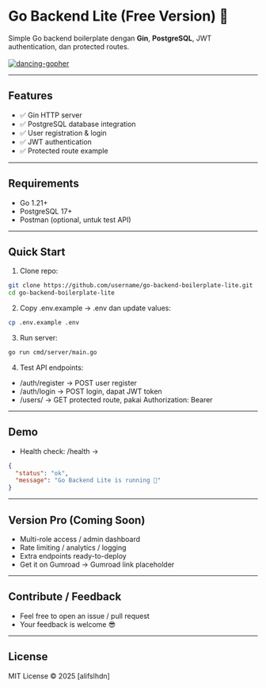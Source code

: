 # Go Backend Lite (Free Version) 🚀

Simple Go backend boilerplate dengan **Gin**, **PostgreSQL**, JWT authentication, dan protected routes.<br/><br/>
<a href="https://imgbb.com/"><img src="https://i.ibb.co/WvhLSZF0/dancing-gopher.gif" alt="dancing-gopher" border="0"></a>

---

## **Features**
- ✅ Gin HTTP server  
- ✅ PostgreSQL database integration  
- ✅ User registration & login  
- ✅ JWT authentication  
- ✅ Protected route example  

---

## **Requirements**
- Go 1.21+  
- PostgreSQL 17+  
- Postman (optional, untuk test API)  

---

## **Quick Start**

1. Clone repo:  
```bash
git clone https://github.com/username/go-backend-boilerplate-lite.git
cd go-backend-boilerplate-lite
```
2. Copy .env.example → .env dan update values:
```bash
cp .env.example .env
```
3. Run server:
```bash
go run cmd/server/main.go
```
4. Test API endpoints:
- /auth/register → POST user register
- /auth/login → POST login, dapat JWT token
- /users/ → GET protected route, pakai Authorization: Bearer <token>

---

## **Demo**
- Health check: /health →
```json
{
  "status": "ok",
  "message": "Go Backend Lite is running 🚀"
}
```

---

## **Version Pro (Coming Soon)**
- Multi-role access / admin dashboard
- Rate limiting / analytics / logging
- Extra endpoints ready-to-deploy
- Get it on Gumroad → Gumroad link placeholder

---

## **Contribute / Feedback**
- Feel free to open an issue / pull request
- Your feedback is welcome 😎

---

## **License**
MIT License © 2025 [alifslhdn]
